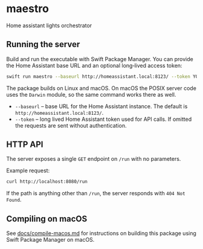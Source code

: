 # maestro
Home assistant lights orchestrator

## Running the server

Build and run the executable with Swift Package Manager. You can provide the
Home Assistant base URL and an optional long‑lived access token:

```bash
swift run maestro --baseurl http://homeassistant.local:8123/ --token YOUR_TOKEN
```

The package builds on Linux and macOS. On macOS the POSIX server code uses the
`Darwin` module, so the same command works there as well.

- `--baseurl` – base URL for the Home Assistant instance. The default is
  `http://homeassistant.local:8123/`.
- `--token` – long lived Home Assistant token used for API calls. If omitted the
  requests are sent without authentication.

## HTTP API

The server exposes a single `GET` endpoint on `/run` with no parameters.

Example request:

```bash
curl http://localhost:8080/run
```

If the path is anything other than `/run`, the server responds with `404 Not
Found`.

## Compiling on macOS

See [docs/compile-macos.md](docs/compile-macos.md) for instructions on building
this package using Swift Package Manager on macOS.

